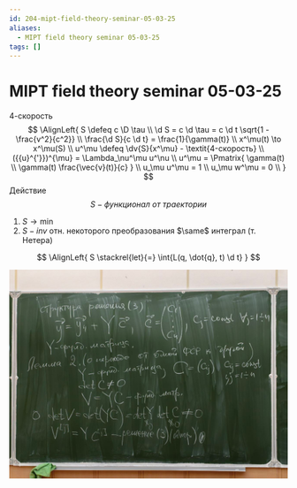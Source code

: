 ```yaml
---
id: 204-mipt-field-theory-seminar-05-03-25
aliases:
  - MIPT field theory seminar 05-03-25
tags: []
---
```


# MIPT field theory seminar 05-03-25
4-скорость
$$
\AlignLeft{
S \defeq c \D \tau \\
\d S = c \d \tau = c \d t \sqrt{1 - \frac{v^2}{c^2}} \\
\frac{\d S}{c \d t} = \frac{1}{\gamma(t)} \\
x^\mu(t) \to x^\mu(S) \\
u^\mu \defeq \dv{S}{x^\mu} - \textit{4-скорость} \\
({{u}^{'}})^{\mu} = \Lambda_\nu^\mu u^\nu \\
u^\mu = \Pmatrix{
\gamma(t) \\
\gamma(t) \frac{\vec{v}(t)}{c}
} \\
u_\mu u^\mu = 1 \\
u_\mu w^\mu = 0 \\
}
$$
Действие
$$
S - \textit{функционал от траектории}
$$
1. $S \to \min$
2. $S - inv$ отн. некоторого преобразования
$\same$ интеграл (т. Нетера)

$$
\AlignLeft{
S \stackrel{let}{=} \int{L(q, \dot{q}, t) \d t}
}
$$

![805.png](assets/imgs/805.png)
